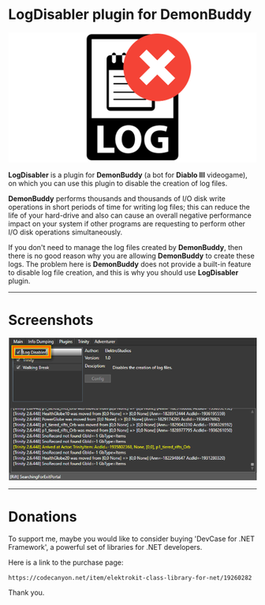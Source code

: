 # LogDisabler plugin for DemonBuddy

![](images/Logo.png)

**LogDisabler** is a plugin for **DemonBuddy** (a bot for **Diablo III** videogame),
on which you can use this plugin to disable the creation of log files.

**DemonBuddy** performs thousands and thousands of I/O disk write operations in short periods of time for writing log files; this can reduce the life of your hard-drive and also can cause an overall negative performance impact on your system if other programs are requesting to perform other I/O disk operations simultaneously. 

If you don't need to manage the log files created by **DemonBuddy**, then there is no good reason why you are allowing **DemonBuddy** to create these logs. The problem here is **DemonBuddy** does not provide a built-in feature to disable log file creation, and this is why you should use **LogDisabler** plugin. 

------------------------

# Screenshots

![](images/01.png)

------------------------

# Donations

To support me, maybe you would like to consider buying 'DevCase for .NET Framework', a powerful set of libraries for .NET developers.

Here is a link to the purchase page:

    https://codecanyon.net/item/elektrokit-class-library-for-net/19260282

Thank you.
